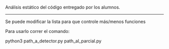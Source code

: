 Análisis estático del código entregado por los alumnos.

---------------------------------------------------

Se puede modificar la lista para que controle más/menos funciones

Para usarlo correr el comando:

python3 path_a_detector.py path_al_parcial.py
